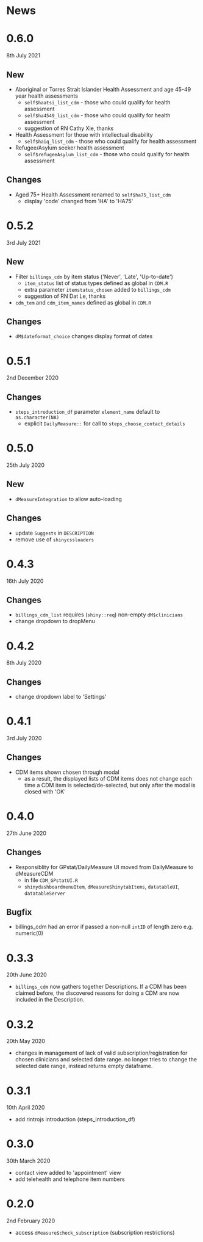 # News

# 0.6.0
8th July 2021

## New

* Aboriginal or Torres Strait Islander Health Assessment and age 45-49 year health assessments
  + `self$haatsi_list_cdm` - those who could qualify for health assessment
  + `self$ha4549_list_cdm` - those who could qualify for health assessment
  + suggestion of RN Cathy Xie, thanks
* Health Assessment for those with intellectual disability
  + `self$haiq_list_cdm` - those who could qualify for health assessment
* Refugee/Asylum seeker health assessment
  + `self$refugeeAsylum_list_cdm` - those who could qualify for health assessment
  
## Changes

* Aged 75+ Health Assessment renamed to `self$ha75_list_cdm`
  + display 'code' changed from 'HA' to 'HA75'
  
# 0.5.2
3rd July 2021

## New

* Filter `billings_cdm` by item status ('Never', 'Late', 'Up-to-date')
  + `item_status` list of status types defined as global in `CDM.R`
  + extra parameter `itemstatus_chosen` added to `billings_cdm`
  + suggestion of RN Dat Le, thanks
* `cdm_tem` and `cdm_item_names` defined as global in `CDM.R`

## Changes

* `dM$dateformat_choice` changes display format of dates

# 0.5.1
2nd December 2020

## Changes

* `steps_introduction_df` parameter `element_name` default to `as.character(NA)`
  + explicit `DailyMeasure::` for call to `steps_choose_contact_details`

# 0.5.0
25th July 2020

## New

* `dMeasureIntegration` to allow auto-loading

## Changes

* update `Suggests` in `DESCRIPTION`
* remove use of `shinycssloaders`

# 0.4.3
16th July 2020

## Changes

* `billings_cdm_list` requires (`shiny::req`) non-empty `dM$clinicians`
* change dropdown to dropMenu

# 0.4.2
8th July 2020

## Changes

* change dropdown label to 'Settings'

# 0.4.1
3rd July 2020

## Changes

* CDM items shown chosen through modal
  + as a result, the displayed lists of CDM items does not change each
    time a CDM item is selected/de-selected, but only after the modal
    is closed with 'OK'

# 0.4.0
27th June 2020

## Changes

* Responsiblity for GPstat/DailyMeasure UI moved from DailyMeasure
  to dMeasureCDM
  + in file `CDM_GPstatUI.R`
  + `shinydashboardmenuItem`, `dMeasureShinytabItems`, `datatableUI`, `datatableServer`
  
## Bugfix

* billings_cdm had an error if passed a non-null `intID` of length zero 
  e.g. numeric(0)
  
# 0.3.3
20th June 2020

* `billings_cdm` now gathers together Descriptions. If a CDM
  has been claimed before, the discovered reasons for doing a
  CDM are now included in the Description.

# 0.3.2
20th May 2020

* changes in management of lack of valid subscription/registration for
  chosen clinicians and selected date range.
  no longer tries to change the selected date range,
  instead returns empty dataframe.

# 0.3.1
10th April 2020

* add rintrojs introduction (steps_introduction_df)

# 0.3.0
30th March 2020

* contact view added to 'appointment' view
* add telehealth and telephone item numbers

# 0.2.0
2nd February 2020

* access `dMeasure$check_subscription` (subscription restrictions)
